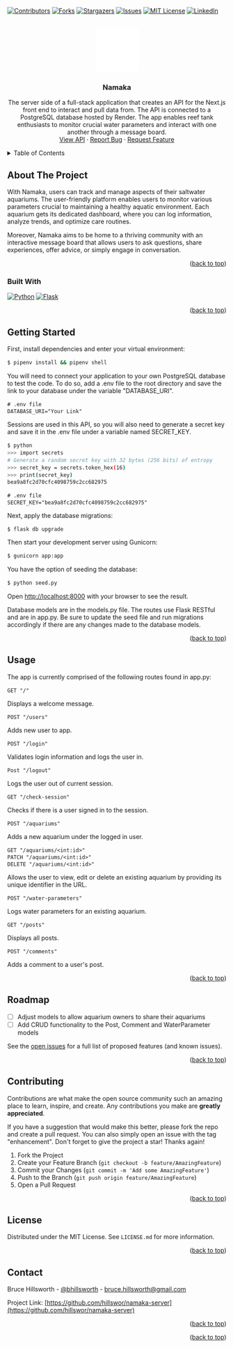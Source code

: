 <a name="readme-top"></a>

[![Contributors][contributors-shield]][contributors-url]
[![Forks][forks-shield]][forks-url]
[![Stargazers][stars-shield]][stars-url]
[![Issues][issues-shield]][issues-url]
[![MIT License][license-shield]][license-url]
[![LinkedIn][linkedin-shield]][linkedin-url]

<br />
<div align="center">
  <a href="https://github.com/hillswor/namaka-server">
    <img src="public/namaka-logo.svg" alt="Logo" width="100" height="100">
  </a>

<h3 align="center">Namaka</h3>

  <p align="center">
    The server side of a full-stack application that creates an API for the Next.js front end to interact and pull data from.  The API is connected to a PostgreSQL database hosted by Render.  The app enables reef tank enthusiasts to monitor crucial water parameters and interact with one another through a message board.
    <br />
    <a href="https://namaka-server.onrender.com">View API</a>
    ·
    <a href="https://github.com/hillswor/namaka-server/issues">Report Bug</a>
    ·
    <a href="https://github.com/hillswor/namaka-server/issues">Request Feature</a>
  </p>
</div>

<details>
  <summary>Table of Contents</summary>
  <ol>
    <li>
      <a href="#about-the-project">About The Project</a>
      <ul>
        <li><a href="#built-with">Built With</a></li>
      </ul>
    </li>
    <li>
      <a href="#getting-started">Getting Started</a>
      <ul>
        <li><a href="#prerequisites">Prerequisites</a></li>
        <li><a href="#installation">Installation</a></li>
      </ul>
    </li>
    <li><a href="#usage">Usage</a></li>
    <li><a href="#roadmap">Roadmap</a></li>
    <li><a href="#contributing">Contributing</a></li>
    <li><a href="#license">License</a></li>
    <li><a href="#contact">Contact</a></li>
    <li><a href="#acknowledgments">Acknowledgments</a></li>
  </ol>
</details>

## About The Project

With Namaka, users can track and manage aspects of their saltwater aquariums. The user-friendly platform enables users to monitor various parameters crucial to maintaining a healthy aquatic environment. Each aquarium gets its dedicated dashboard, where you can log information, analyze trends, and optimize care routines.

Moreover, Namaka aims to be home to a thriving community with an interactive message board that allows users to ask questions, share experiences, offer advice, or simply engage in conversation.

<p align="right">(<a href="#readme-top">back to top</a>)</p>



### Built With

 [![Python][Python]][Python-url]
 [![Flask][Flask]][Flask-url]


<p align="right">(<a href="#readme-top">back to top</a>)</p>


## Getting Started

First, install dependencies and enter your virtual environment:

```bash
$ pipenv install && pipenv shell
```

You will need to connect your application to your own PostgreSQL database to test the code.  To do so, add a .env file to the root directory and save the link to your database under the variable "DATABASE_URI".  

```
# .env file
DATABASE_URI="Your Link"
```
Sessions are used in this API, so you will also need to generate a secret key and save it in the .env file under a variable named SECRET_KEY.

```bash
$ python
>>> import secrets
# Generate a random secret key with 32 bytes (256 bits) of entropy
>>> secret_key = secrets.token_hex(16)
>>> print(secret_key)
bea9a8fc2d70cfc4098759c2cc682975
```
```
# .env file
SECRET_KEY="bea9a8fc2d70cfc4098759c2cc682975"
```
Next, apply the database migrations:
```
$ flask db upgrade
```
Then start your development server using Gunicorn:

```bash
$ gunicorn app:app
```
You have the option of seeding the database:
```bash
$ python seed.py
```
Open [http://localhost:8000](http://localhost:8000) with your browser to see the result.

Database models are in the models.py file.  The routes use Flask RESTful and are in app.py.  Be sure to update the seed file and run migrations accordingly if there are any changes made to the database models.

<p align="right">(<a href="#readme-top">back to top</a>)</p>

## Usage

The app is currently comprised of the following routes found in app.py:

```
GET "/"
```
Displays a welcome message.
```
POST "/users"
```
Adds new user to app.
```
POST "/login"
```
Validates login information and logs the user in.
```
Post "/logout"
```
Logs the user out of current session.
```
GET "/check-session"
```
Checks if there is a user signed in to the session.
```
POST "/aquariums"
```
Adds a new aquarium under the logged in user.
```
GET "/aquariums/<int:id>"
PATCH "/aquariums/<int:id>"
DELETE "/aquariums/<int:id>"
```
Allows the user to view, edit or delete an existing aquarium by providing its unique identifier in the URL.
```
POST "/water-parameters"
```
Logs water parameters for an existing aquarium.
```
GET "/posts"
```
Displays all posts.
```
POST "/comments"
```
Adds a comment to a user's post.

<p align="right">(<a href="#readme-top">back to top</a>)</p>

## Roadmap

- [ ] Adjust models to allow aquarium owners to share their aquariums
- [ ] Add CRUD functionality to the Post, Comment and WaterParameter models

See the [open issues](https://github.com/hillswor/namaka-client/issues) for a full list of proposed features (and known issues).

<p align="right">(<a href="#readme-top">back to top</a>)</p>

## Contributing

Contributions are what make the open source community such an amazing place to learn, inspire, and create. Any contributions you make are **greatly appreciated**.

If you have a suggestion that would make this better, please fork the repo and create a pull request. You can also simply open an issue with the tag "enhancement".
Don't forget to give the project a star! Thanks again!

1. Fork the Project
2. Create your Feature Branch (`git checkout -b feature/AmazingFeature`)
3. Commit your Changes (`git commit -m 'Add some AmazingFeature'`)
4. Push to the Branch (`git push origin feature/AmazingFeature`)
5. Open a Pull Request

<p align="right">(<a href="#readme-top">back to top</a>)</p>

## License

Distributed under the MIT License. See `LICENSE.md` for more information.

<p align="right">(<a href="#readme-top">back to top</a>)</p>

## Contact

Bruce Hillsworth - [@bhillsworth](https://twitter.com/bhillsworth) - bruce.hillsworth@gmail.com

Project Link: [https://github.com/hillswor/namaka-server](https://github.com/hillswor/namaka-server)

<p align="right">(<a href="#readme-top">back to top</a>)</p>

<p align="right">(<a href="#readme-top">back to top</a>)</p>

[contributors-shield]: https://img.shields.io/github/contributors/hillswor/namaka-client.svg?style=for-the-badge
[contributors-url]: https://github.com/hillswor/namaka-client/graphs/contributors
[forks-shield]: https://img.shields.io/github/forks/hillswor/namaka-client.svg?style=for-the-badge
[forks-url]: https://github.com/hillswor/namaka-client/network/members
[stars-shield]: https://img.shields.io/github/stars/hillswor/namaka-client.svg?style=for-the-badge
[stars-url]: https://github.com/hillswor/namaka-client/stargazers
[issues-shield]: https://img.shields.io/github/issues/hillswor/namaka-client.svg?style=for-the-badge
[issues-url]: https://github.com/hillswor/namaka-client/issues
[license-shield]: https://img.shields.io/github/license/hillswor/namaka-client.svg?style=for-the-badge
[license-url]: https://github.com/hillswor/namaka-client/blob/master/LICENSE.md
[linkedin-shield]: https://img.shields.io/badge/-LinkedIn-black.svg?style=for-the-badge&logo=linkedin&colorB=555
[linkedin-url]: https://linkedin.com/in/bruce-hillsworth
[product-screenshot]: images/screenshot.png
[Python]: https://img.shields.io/badge/Python-000000?style=for-the-badge&logo=python&logoColor=#3776AB
[Python-url]: https://docs.python.org/3/
[Flask]: https://img.shields.io/badge/Flask-000000?style=for-the-badge&logo=flask&logoColor=ffffff
[Flask-url]: https://flask.palletsprojects.com/en/2.3.x/

